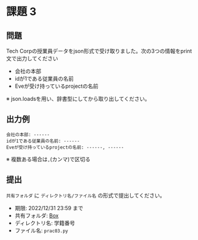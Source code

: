 # 課題 3

## 問題

Tech Corpの授業員データをjson形式で受け取りました。次の3つの情報をprint文で出力してください

- 会社の本部
- idが1である従業員の名前
- Eveが受け持っているprojectの名前

※ json.loadsを用い、辞書型にしてから取り出してください。

## 出力例

```
会社の本部: ------
idが1である従業員の名前: ------
Eveが受け持っているprojectの名前: ------, ------
```

※ 複数ある場合は```,```(カンマ)で区切る

## 提出

`共有フォルダ` に `ディレクトリ名/ファイル名` の形式で提出してください。

- 期限: 2022/12/31 23:59 まで
- 共有フォルダ: [Box]()
- ディレクトリ名: 学籍番号
- ファイル名: `prac03.py`
